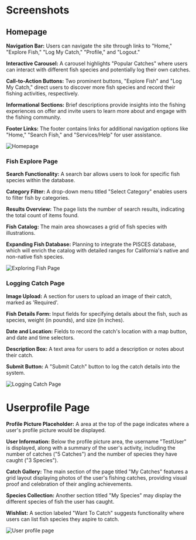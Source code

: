 # Screenshots

## Homepage
__Navigation Bar:__ Users can navigate the site through links to "Home," "Explore Fish," "Log My Catch," "Profile," and "Logout."

__Interactive Carousel:__ A carousel highlights "Popular Catches" where users can interact with different fish species and potentially log their own catches.

__Call-to-Action Buttons:__ Two prominent buttons, "Explore Fish" and "Log My Catch," direct users to discover more fish species and record their fishing activities, respectively.

__Informational Sections:__ Brief descriptions provide insights into the fishing experiences on offer and invite users to learn more about and engage with the fishing community.

__Footer Links:__ The footer contains links for additional navigation options like "Home," "Search Fish," and "Services/Help" for user assistance.

![Homepage](https://github.com/ThomasVan2/Fullstack-Fishing-Application/assets/128740390/86290068-8287-4885-90cf-f4f85a730a0d)

### Fish Explore Page

__Search Functionality:__ A search bar allows users to look for specific fish species within the database.

__Category Filter:__ A drop-down menu titled "Select Category" enables users to filter fish by categories.

__Results Overview:__ The page lists the number of search results, indicating the total count of items found.

__Fish Catalog:__ The main area showcases a grid of fish species with illustrations.

__Expanding Fish Database:__ Planning to integrate the PISCES database, which will enrich the catalog with detailed ranges for California's native and non-native fish species.

![Exploring Fish Page](https://github.com/ThomasVan2/Fullstack-Fishing-Application/assets/128740390/7a722869-a932-4ec2-8969-28a55e2b505d)

### Logging Catch Page

__Image Upload:__ A section for users to upload an image of their catch, marked as 'Required'.

__Fish Details Form:__ Input fields for specifying details about the fish, such as species, weight (in pounds), and size (in inches).

__Date and Location:__ Fields to record the catch's location with a map button, and date and time selectors.

__Description Box:__ A text area for users to add a description or notes about their catch.

__Submit Button:__ A "Submit Catch" button to log the catch details into the system.


![Logging Catch Page](https://github.com/ThomasVan2/Fullstack-Fishing-Application/assets/128740390/cadec8b3-a0cc-404c-a0cf-a5d9c7f2f8e1)


# Userprofile Page

__Profile Picture Placeholder:__ A area at the top of the page indicates where a user's profile picture would be displayed.

__User Information:__ Below the profile picture area, the username "TestUser" is displayed, along with a summary of the user's activity, including the number of catches ("5 Catches") and the number of species they have caught ("3 Species").

__Catch Gallery:__ The main section of the page titled "My Catches" features a grid layout displaying photos of the user's fishing catches, providing visual proof and celebration of their angling achievements.

__Species Collection:__ Another section titled "My Species" may display the different species of fish the user has caught.

__Wishlist:__ A section labeled "Want To Catch" suggests functionality where users can list fish species they aspire to catch.

![User profile page](https://github.com/ThomasVan2/Fullstack-Fishing-Application/assets/128740390/0b5b239f-5785-4bb7-a533-e0537596c302)
